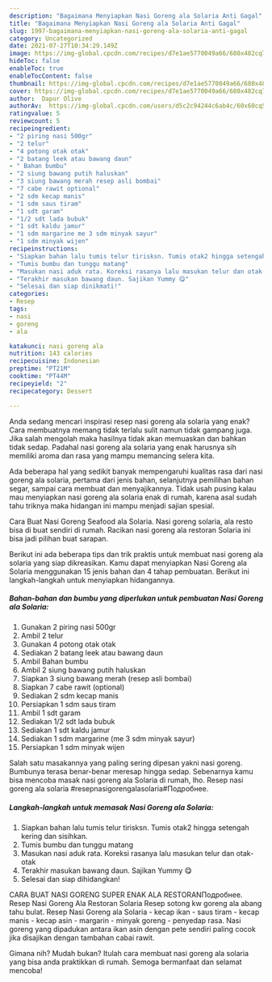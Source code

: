 ```yaml
---
description: "Bagaimana Menyiapkan Nasi Goreng ala Solaria Anti Gagal"
title: "Bagaimana Menyiapkan Nasi Goreng ala Solaria Anti Gagal"
slug: 1997-bagaimana-menyiapkan-nasi-goreng-ala-solaria-anti-gagal
category: Uncategorized
date: 2021-07-27T10:34:29.149Z
image: https://img-global.cpcdn.com/recipes/d7e1ae5770049a66/680x482cq70/nasi-goreng-ala-solaria-foto-resep-utama.jpg
hideToc: false
enableToc: true
enableTocContent: false
thumbnail: https://img-global.cpcdn.com/recipes/d7e1ae5770049a66/680x482cq70/nasi-goreng-ala-solaria-foto-resep-utama.jpg
cover: https://img-global.cpcdn.com/recipes/d7e1ae5770049a66/680x482cq70/nasi-goreng-ala-solaria-foto-resep-utama.jpg
author:  Dapur Olive
authorAv:  https://img-global.cpcdn.com/users/d5c2c94244c6ab4c/60x60cq50/avatar.jpg
ratingvalue: 5
reviewcount: 5
recipeingredient:
- "2 piring nasi 500gr"
- "2 telur"
- "4 potong otak otak"
- "2 batang leek atau bawang daun"
- " Bahan bumbu"
- "2 siung bawang putih haluskan"
- "3 siung bawang merah resep asli bombai"
- "7 cabe rawit optional"
- "2 sdm kecap manis"
- "1 sdm saus tiram"
- "1 sdt garam"
- "1/2 sdt lada bubuk"
- "1 sdt kaldu jamur"
- "1 sdm margarine me 3 sdm minyak sayur"
- "1 sdm minyak wijen"
recipeinstructions:
- "Siapkan bahan lalu tumis telur tirisksn. Tumis otak2 hingga setengah kering dan sisihkan."
- "Tumis bumbu dan tunggu matang"
- "Masukan nasi aduk rata. Koreksi rasanya lalu masukan telur dan otak-otak"
- "Terakhir masukan bawang daun. Sajikan Yummy 😋"
- "Selesai dan siap dinikmati!"
categories:
- Resep
tags:
- nasi
- goreng
- ala

katakunci: nasi goreng ala 
nutrition: 143 calories
recipecuisine: Indonesian
preptime: "PT21M"
cooktime: "PT44M"
recipeyield: "2"
recipecategory: Dessert

---
```



Anda sedang mencari inspirasi resep nasi goreng ala solaria yang enak? Cara membuatnya memang tidak terlalu sulit namun tidak gampang juga. Jika salah mengolah maka hasilnya tidak akan memuaskan dan bahkan tidak sedap. Padahal nasi goreng ala solaria yang enak harusnya sih memiliki aroma dan rasa yang mampu memancing selera kita.


Ada beberapa hal yang sedikit banyak mempengaruhi kualitas rasa dari nasi goreng ala solaria, pertama dari jenis bahan, selanjutnya pemilihan bahan segar, sampai cara membuat dan menyajikannya. Tidak usah pusing kalau mau menyiapkan nasi goreng ala solaria enak di rumah, karena asal sudah tahu triknya maka hidangan ini mampu menjadi sajian spesial.

Cara Buat Nasi Goreng Seafood ala Solaria. Nasi goreng solaria, ala resto bisa di buat sendiri di rumah. Racikan nasi goreng ala restoran Solaria ini bisa jadi pilihan buat sarapan.


Berikut ini ada beberapa tips dan trik praktis untuk membuat nasi goreng ala solaria yang siap dikreasikan. Kamu dapat menyiapkan Nasi Goreng ala Solaria menggunakan 15 jenis bahan dan 4 tahap pembuatan. Berikut ini langkah-langkah untuk menyiapkan hidangannya.

<!--inarticleads1-->

##### Bahan-bahan dan bumbu yang diperlukan untuk pembuatan Nasi Goreng ala Solaria:

1. Gunakan 2 piring nasi 500gr
1. Ambil 2 telur
1. Gunakan 4 potong otak otak
1. Sediakan 2 batang leek atau bawang daun
1. Ambil  Bahan bumbu
1. Ambil 2 siung bawang putih haluskan
1. Siapkan 3 siung bawang merah (resep asli bombai)
1. Siapkan 7 cabe rawit (optional)
1. Sediakan 2 sdm kecap manis
1. Persiapkan 1 sdm saus tiram
1. Ambil 1 sdt garam
1. Sediakan 1/2 sdt lada bubuk
1. Sediakan 1 sdt kaldu jamur
1. Sediakan 1 sdm margarine (me 3 sdm minyak sayur)
1. Persiapkan 1 sdm minyak wijen


Salah satu masakannya yang paling sering dipesan yakni nasi goreng. Bumbunya terasa benar-benar meresap hingga sedap. Sebenarnya kamu bisa mencoba masak nasi goreng ala Solaria di rumah, lho. Resep nasi goreng ala solaria #resepnasigorengalasolaria#Подробнее. 

<!--inarticleads2-->

##### Langkah-langkah untuk memasak Nasi Goreng ala Solaria:

1. Siapkan bahan lalu tumis telur tirisksn. Tumis otak2 hingga setengah kering dan sisihkan.
1. Tumis bumbu dan tunggu matang
1. Masukan nasi aduk rata. Koreksi rasanya lalu masukan telur dan otak-otak
1. Terakhir masukan bawang daun. Sajikan Yummy 😋
1. Selesai dan siap dihidangkan!

CARA BUAT NASI GORENG SUPER ENAK ALA RESTORANПодробнее. Resep Nasi Goreng Ala Restoran Solaria Resep sotong kw goreng ala abang tahu bulat. Resep Nasi Goreng ala Solaria - kecap ikan - saus tiram - kecap manis - kecap asin - margarin - minyak goreng - penyedap rasa. Nasi goreng yang dipadukan antara ikan asin dengan pete sendiri paling cocok jika disajikan dengan tambahan cabai rawit. 

Gimana nih? Mudah bukan? Itulah cara membuat nasi goreng ala solaria yang bisa anda praktikkan di rumah. Semoga bermanfaat dan selamat mencoba!
